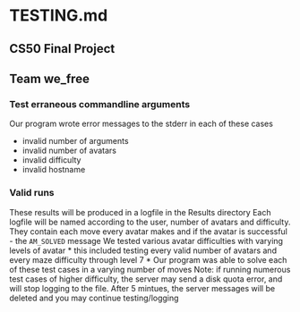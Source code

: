 # TESTING.md 
## CS50 Final Project 
## Team we_free 

### Test erraneous commandline arguments 
Our program wrote error messages to the stderr in each of these cases 
* invalid number of arguments 
* invalid number of avatars 
* invalid difficulty
* invalid hostname 


### Valid runs 
These results will be produced in a logfile in the Results directory 
Each logfile will be named according to the user, number of avatars and difficulty. 
They contain each move every avatar makes and if the avatar is successful - the `AM_SOLVED` message 
We tested various avatar difficulties with varying levels of avatar 
    * this included testing every valid number of avatars and every maze difficulty through level 7
    * Our program was able to solve each of these test cases in a varying number of moves 
Note: if running numerous test cases of higher difficulty, the server may send a disk quota error, and will stop logging to the file. After 5 mintues, the server messages will be deleted and you may continue testing/logging 